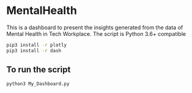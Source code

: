 # MentalHealth 

This is a dashboard to present the insights generated from the data of Mental Health in Tech Workplace. 
The script is Python 3.6+ compatible
```bash
pip3 install -r plotly
pip3 install -r dash
```

## To run the script

```bash
python3 My_Dashboard.py
```
